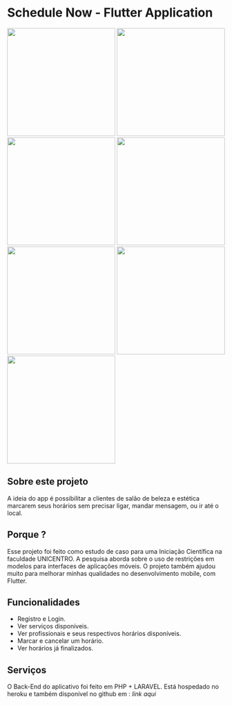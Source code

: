 # Schedule Now - Flutter Application

<img src='lib/screenshots/login.png' heigth='300' width='250'> <img src='lib/screenshots/register.png' heigth='300' width='250'>
<img src='lib/screenshots/home.png' heigth='300' width='250'> <img src='lib/screenshots/services.png' heigth='300' width='250'>
<img src='lib/screenshots/professional.png' heigth='300' width='250'> <img src='lib/screenshots/calendar.png' heigth='300' width='250'>
<img src='lib/screenshots/scheduless.png' heigth='300' width='250'>


## Sobre este projeto

A ideia do app é possibilitar a clientes de salão de beleza e estética marcarem seus horários sem precisar ligar, mandar mensagem, ou ir até o local.

## Porque ?

Esse projeto foi feito como estudo de caso para uma Iniciação Científica na faculdade UNICENTRO. A pesquisa aborda sobre o uso de restrições em modelos para interfaces de aplicações móveis.
O projeto também ajudou muito para melhorar minhas qualidades no desenvolvimento mobile, com Flutter.

## Funcionalidades

- Registro e Login.
- Ver serviços disponíveis.
- Ver profissionais e seus respectivos horários disponíveis.
- Marcar e cancelar um horário.
- Ver horários já finalizados.

## Serviços

O Back-End do aplicativo foi feito em PHP + LARAVEL. Está hospedado no heroku e também disponível no github em : *link aqui*